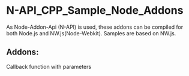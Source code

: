 # N-API_CPP_Sample_Node_Addons

As Node-Addon-Api (N-API) is used, these addons can be compiled for both Node.js and NW.js(Node-Webkit). Samples are based on NW.js.

Addons:
------

Callback function with parameters


